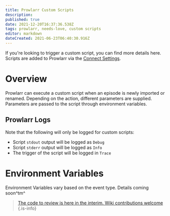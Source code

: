 ```yaml
---
title: Prowlarr Custom Scripts
description: 
published: true
date: 2021-12-20T16:37:36.538Z
tags: prowlarr, needs-love, custom scripts
editor: markdown
dateCreated: 2021-06-23T06:40:30.916Z
---
```


If you're looking to trigger a custom script, you can find more details here. Scripts are added to Prowlarr via the [Connect Settings](/prowlarr/settings#connections).

# Overview

Prowlarr can execute a custom script when an episode is newly imported or renamed. Depending on the action, different parameters are supplied. Parameters are passed to the script through environment variables.

## Prowlarr Logs

Note that the following will only be logged for custom scripts:

- Script `stdout` output will be logged as `Debug`
- Script `stderr` output will be logged as `Info`
- The trigger of the script will be logged in `Trace`

# Environment Variables

Environment Variables vary based on the event type. Details coming soon^tm^

> [The code to review is here in the interim. Wiki contributions welcome](https://github.com/Prowlarr/Prowlarr/blob/develop/src/NzbDrone.Core/Notifications/CustomScript/CustomScript.cs)
{.is-info}
